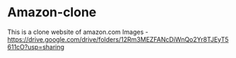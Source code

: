 # Amazon-clone
This is a clone website of amazon.com
Images - https://drive.google.com/drive/folders/12Rm3MEZFANcDiWnQo2Yr8TJEyT5611cO?usp=sharing
